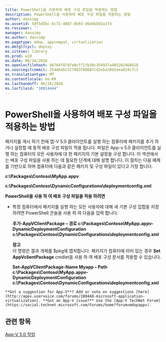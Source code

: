 ```yaml
---
title: PowerShell을 사용하여 배포 구성 파일을 적용하는 방법
description: PowerShell을 사용하여 배포 구성 파일을 적용하는 방법
author: dansimp
ms.assetid: 5df5d5bc-6c72-4087-8b93-d6d4b502a1f4
ms.reviewer: ''
manager: dansimp
ms.author: dansimp
ms.pagetype: mdop, appcompat, virtualization
ms.mktglfcycl: deploy
ms.sitesec: library
ms.prod: w10
ms.date: 06/16/2016
ms.openlocfilehash: b6764f07dfe8cff1fb30c354937a405202468428
ms.sourcegitcommit: 354664bc527d93f80687cd2eba70d1eea024c7c3
ms.translationtype: MT
ms.contentlocale: ko-KR
ms.lasthandoff: 06/26/2020
ms.locfileid: "10814444"
---
```

# PowerShell을 사용하여 배포 구성 파일을 적용하는 방법


패키지를 게시 하기 전에 앱-V 5.0 클라이언트를 실행 하는 컴퓨터에 패키지를 추가 하거나 설정할 때 동적 배포 구성 파일이 적용 됩니다. 파일은 App-v 5.0 클라이언트를 실행 하는 컴퓨터의 모든 사용자에 대 한 패키지의 기본 설정을 구성 합니다. 이 섹션에서는 배포 구성 파일을 사용 하는 데 필요한 단계에 대해 설명 합니다. 이 절차는 다음 예제를 기반으로 하며 컴퓨터에 다음과 같은 패키지 및 구성 파일이 있다고 가정 합니다.

**c:\\Packages\\Contoso\\MyApp.appv**

**c:\\Packages\\Contoso\\DynamicConfigurations\\deploymentconfig.xml**

**PowerShell을 사용 하 여 배포 구성 파일을 적용 하려면**

-   특정 컴퓨터에서 패키지를 실행 하는 모든 사용자에 대해 새 기본 구성 집합을 지정 하려면 PowerShell 콘솔을 사용 하 여 다음을 입력 합니다.

    **추가-AppVClientPackage – 경로 c:\\Packages\\Contoso\\MyApp.appv-DynamicDeploymentConfiguration c:\\Packages\\Contoso\\DynamicConfigurations\\deploymentconfig.xml**

    **참고**  
    이 명령은 결과 개체를 $pkg에 캡처합니다. 패키지가 컴퓨터에 이미 있는 경우 **Set AppVclientPackage** cmdlet을 사용 하 여 배포 구성 문서를 적용할 수 있습니다.

    **Set-AppVClientPackage-Name Myapp – Path c:\\Packages\\Contoso\\MyApp.appv-DynamicDeploymentConfiguration c:\\Packages\\Contoso\\DynamicConfigurations\\deploymentconfig.xml**



~~~
**Got a suggestion for App-V**? Add or vote on suggestions [here](http://appv.uservoice.com/forums/280448-microsoft-application-virtualization). **Got an App-V issue?** Use the [App-V TechNet Forum](https://social.technet.microsoft.com/Forums/home?forum=mdopappv).
~~~

## 관련 항목


[App-V 5.0 작업](operations-for-app-v-50.md)









